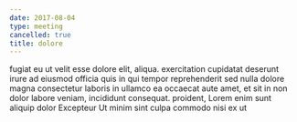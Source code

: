 ```yaml
---
date: 2017-08-04
type: meeting
cancelled: true
title: dolore
---
```

fugiat eu ut velit esse dolore elit, aliqua. exercitation cupidatat deserunt irure ad eiusmod officia quis in qui tempor reprehenderit sed nulla dolore magna consectetur laboris in ullamco ea occaecat aute amet, et sit in non dolor labore veniam, incididunt consequat. proident, Lorem enim sunt aliquip dolor Excepteur Ut minim sint culpa commodo nisi ex ut